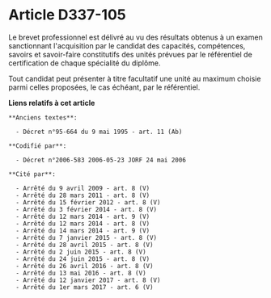 # Article D337-105

Le brevet professionnel est délivré au vu des résultats obtenus à un examen sanctionnant l'acquisition par le candidat des
capacités, compétences, savoirs et savoir-faire constitutifs des unités prévues par le référentiel de certification de chaque
spécialité du diplôme.

Tout candidat peut présenter à titre facultatif une unité au maximum choisie parmi celles proposées, le cas échéant, par le
référentiel.

**Liens relatifs à cet article**

	**Anciens textes**:

	  - Décret n°95-664 du 9 mai 1995 - art. 11 (Ab)

	**Codifié par**:

	  - Décret n°2006-583 2006-05-23 JORF 24 mai 2006

	**Cité par**:

	  - Arrêté du 9 avril 2009 - art. 8 (V)
	  - Arrêté du 28 mars 2011 - art. 8 (V)
	  - Arrêté du 15 février 2012 - art. 8 (V)
	  - Arrêté du 3 février 2014 - art. 8 (V)
	  - Arrêté du 12 mars 2014 - art. 9 (V)
	  - Arrêté du 12 mars 2014 - art. 8 (V)
	  - Arrêté du 14 mars 2014 - art. 9 (V)
	  - Arrêté du 7 janvier 2015 - art. 8 (V)
	  - Arrêté du 28 avril 2015 - art. 8 (V)
	  - Arrêté du 2 juin 2015 - art. 8 (V)
	  - Arrêté du 24 juin 2015 - art. 8 (V)
	  - Arrêté du 26 avril 2016 - art. 8 (V)
	  - Arrêté du 13 mai 2016 - art. 8 (V)
	  - Arrêté du 12 janvier 2017 - art. 8 (V)
	  - Arrêté du 1er mars 2017 - art. 6 (V)
